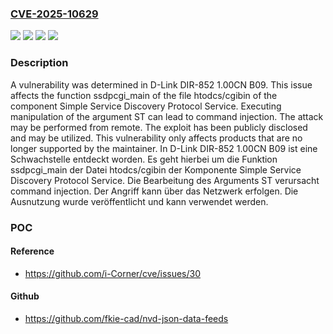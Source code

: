 ### [CVE-2025-10629](https://cve.mitre.org/cgi-bin/cvename.cgi?name=CVE-2025-10629)
![](https://img.shields.io/static/v1?label=Product&message=DIR-852&color=blue)
![](https://img.shields.io/static/v1?label=Version&message=1.00CN%20B09%20&color=brightgreen)
![](https://img.shields.io/static/v1?label=Vulnerability&message=Command%20Injection&color=brightgreen)
![](https://img.shields.io/static/v1?label=Vulnerability&message=Injection&color=brightgreen)

### Description

A vulnerability was determined in D-Link DIR-852 1.00CN B09. This issue affects the function ssdpcgi_main of the file htodcs/cgibin of the component Simple Service Discovery Protocol Service. Executing manipulation of the argument ST can lead to command injection. The attack may be performed from remote. The exploit has been publicly disclosed and may be utilized. This vulnerability only affects products that are no longer supported by the maintainer.
In D-Link DIR-852 1.00CN B09 ist eine Schwachstelle entdeckt worden. Es geht hierbei um die Funktion ssdpcgi_main der Datei htodcs/cgibin der Komponente Simple Service Discovery Protocol Service. Die Bearbeitung des Arguments ST verursacht command injection. Der Angriff kann über das Netzwerk erfolgen. Die Ausnutzung wurde veröffentlicht und kann verwendet werden.

### POC

#### Reference
- https://github.com/i-Corner/cve/issues/30

#### Github
- https://github.com/fkie-cad/nvd-json-data-feeds

